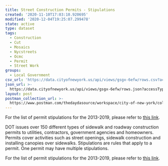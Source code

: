 ```yaml
---
title: Street Construction Permits - Stipulations
created: '2020-11-10T17:03:10.920695'
modified: '2020-12-04T19:25:07.299478'
state: active
type: dataset
tags:
  - Construction
  - Cut
  - Mosaics
  - Nycstreets
  - Ocmc
  - Permit
  - Street Work
groups:
  - Local Government
csv_url: 'https://data.cityofnewyork.us/api/views/gsgx-6efw/rows.csv?accessType=DOWNLOAD'
json_url: >-
  https://data.cityofnewyork.us/api/views/gsgx-6efw/rows.json?accessType=DOWNLOAD
layout: post
postman_collection_url: >-
  https://www.postman.com/thedaydasource/workspace/city-of-new-york/collection/15909983-c8867d50-3be3-4e9b-8249-6e7db6ed9137
---
```

For the list of permit stipulations for the 2013-2019, please refer to <a href="https://data.cityofnewyork.us/d/pbk5-6r7z">this link</a>.

DOT issues over 150 different types of sidewalk and roadway construction permits to utilities, contractors, government agencies and homeowners. Permits cover activities such as street openings, sidewalk construction and installing canopies over sidewalks.
Stipulations are rules that apply to a permit. One permit may have multiple stipulations.

For the list of permit stipulations for the 2013-2019, please refer to <a href="https://data.cityofnewyork.us/d/pbk5-6r7z">this link</a>.
